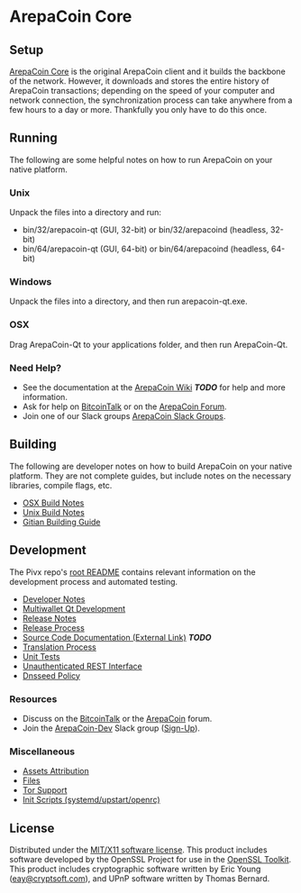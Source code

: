 ArepaCoin Core
=====================

Setup
---------------------
[ArepaCoin Core](http://arepacoin.org/wallet) is the original ArepaCoin client and it builds the backbone of the network. However, it downloads and stores the entire history of ArepaCoin transactions; depending on the speed of your computer and network connection, the synchronization process can take anywhere from a few hours to a day or more. Thankfully you only have to do this once.

Running
---------------------
The following are some helpful notes on how to run ArepaCoin on your native platform.

### Unix

Unpack the files into a directory and run:

- bin/32/arepacoin-qt (GUI, 32-bit) or bin/32/arepacoind (headless, 32-bit)
- bin/64/arepacoin-qt (GUI, 64-bit) or bin/64/arepacoind (headless, 64-bit)

### Windows

Unpack the files into a directory, and then run arepacoin-qt.exe.

### OSX

Drag ArepaCoin-Qt to your applications folder, and then run ArepaCoin-Qt.

### Need Help?

* See the documentation at the [ArepaCoin Wiki](https://en.bitcoin.it/wiki/Main_Page) ***TODO***
for help and more information.
* Ask for help on [BitcoinTalk](https://bitcointalk.org/index.php?topic=1262920.0) or on the [ArepaCoin Forum](http://forum.arepacoin.org/).
* Join one of our Slack groups [ArepaCoin Slack Groups](https://arepacoin.org/slack-logins/).

Building
---------------------
The following are developer notes on how to build ArepaCoin on your native platform. They are not complete guides, but include notes on the necessary libraries, compile flags, etc.

- [OSX Build Notes](build-osx.md)
- [Unix Build Notes](build-unix.md)
- [Gitian Building Guide](gitian-building.md)

Development
---------------------
The Pivx repo's [root README](https://github.com/ArepaCoin-Project/ArepaCoin/blob/master/README.md) contains relevant information on the development process and automated testing.

- [Developer Notes](developer-notes.md)
- [Multiwallet Qt Development](multiwallet-qt.md)
- [Release Notes](release-notes.md)
- [Release Process](release-process.md)
- [Source Code Documentation (External Link)](https://dev.visucore.com/bitcoin/doxygen/) ***TODO***
- [Translation Process](translation_process.md)
- [Unit Tests](unit-tests.md)
- [Unauthenticated REST Interface](REST-interface.md)
- [Dnsseed Policy](dnsseed-policy.md)

### Resources

* Discuss on the [BitcoinTalk](https://bitcointalk.org/index.php?topic=1262920.0) or the [ArepaCoin](http://forum.arepacoin.org/) forum.
* Join the [ArepaCoin-Dev](https://arepacoin-dev.slack.com/) Slack group ([Sign-Up](https://arepacoin-dev.herokuapp.com/)).

### Miscellaneous
- [Assets Attribution](assets-attribution.md)
- [Files](files.md)
- [Tor Support](tor.md)
- [Init Scripts (systemd/upstart/openrc)](init.md)

License
---------------------
Distributed under the [MIT/X11 software license](http://www.opensource.org/licenses/mit-license.php).
This product includes software developed by the OpenSSL Project for use in the [OpenSSL Toolkit](https://www.openssl.org/). This product includes
cryptographic software written by Eric Young ([eay@cryptsoft.com](mailto:eay@cryptsoft.com)), and UPnP software written by Thomas Bernard.
